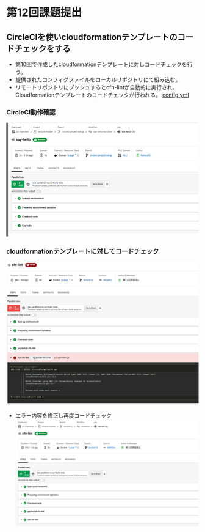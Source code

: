 # 第12回課題提出
## CircleCIを使いcloudformationテンプレートのコードチェックをする
- 第10回で作成したcloudformationテンプレートに対しコードチェックを行う。
- 提供されたコンフィグファイルをローカルリポジトリにて組み込む。
- リモートリポジトリにプッシュするとcfn-lintが自動的に実行され、Cloudformationテンプレートのコードチェックが行われる。
[config.yml](./.circleci/config.yml)

### CircleCI動作確認
![test1](image/12_test1.png)

### cloudformationテンプレートに対してコードチェック
![test2](image/12_test2.png)

- エラー内容を修正し再度コードチェック
![test3](image/12_test3.png)
